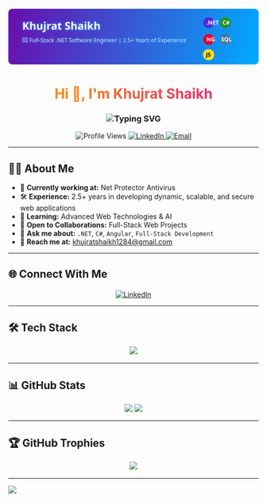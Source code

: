 <!-- Banner Section -->
<p align="center">
  <img src="download.svg" alt="Khujrat Shaikh - Full-Stack .NET Software Engineer Banner" width="900" />
</p>

<!-- Profile Header -->
<h1 align="center">
  <span style="background: linear-gradient(90deg, #ff8a00, #e52e71); -webkit-background-clip: text; color: transparent;">
    Hi 👋, I'm Khujrat Shaikh
  </span>
</h1>
<h3 align="center">
  <img src="https://readme-typing-svg.demolab.com?font=Fira+Code&pause=1000&color=E52E71&width=435&lines=🚀+Full-Stack+.NET+Software+Engineer;2.5%2B+Years+of+Experience;Always+Learning+New+Technologies" alt="Typing SVG" />
</h3>

<!-- Badges -->
<p align="center">
  <img src="https://komarev.com/ghpvc/?username=khujrat17&label=Profile%20Views&color=ff69b4&style=for-the-badge" alt="Profile Views" />
  <a href="https://www.linkedin.com/in/khujrat-shaikh-8823a5203/" target="_blank">
    <img src="https://img.shields.io/badge/LinkedIn-Connect-blue?style=for-the-badge&logo=linkedin" alt="LinkedIn" />
  </a>
  <a href="mailto:khujratshaikh1284@gmail.com">
    <img src="https://img.shields.io/badge/Email-Contact%20Me-red?style=for-the-badge&logo=gmail" alt="Email" />
  </a>
</p>

---

## 🧑‍💻 About Me
- 💼 **Currently working at:** Net Protector Antivirus  
- 🛠 **Experience:** 2.5+ years in developing dynamic, scalable, and secure web applications  
- 🌱 **Learning:** Advanced Web Technologies & AI  
- 🤝 **Open to Collaborations:** Full-Stack Web Projects  
- 💬 **Ask me about:** `.NET`, `C#`, `Angular`, `Full-Stack Development`  
- 📧 **Reach me at:** [khujratshaikh1284@gmail.com](mailto:khujratshaikh1284@gmail.com)  

---

## 🌐 Connect With Me
<p align="center">
  <a href="https://www.linkedin.com/in/khujrat-shaikh-8823a5203/" target="_blank">
    <img align="center" src="https://raw.githubusercontent.com/rahuldkjain/github-profile-readme-generator/master/src/images/icons/Social/linked-in-alt.svg" alt="LinkedIn" height="30" width="40" />
  </a>
</p>

---

## 🛠 Tech Stack
<p align="center">
  <img src="https://skillicons.dev/icons?i=cs,dotnet,angular,bootstrap,html,css,js,mysql,postman,git,github,visualstudio" />
</p>

---

## 📊 GitHub Stats
<p align="center">
  <img src="https://github-readme-stats.vercel.app/api?username=khujrat17&theme=radical&show_icons=true&count_private=true&hide_border=true" height="165" />
  <img src="https://github-readme-stats.vercel.app/api/top-langs/?username=khujrat17&layout=compact&theme=radical&hide_border=true" height="165" />
</p>

---

## 🏆 GitHub Trophies
<p align="center">
  <img src="https://github-profile-trophy.vercel.app/?username=khujrat17&theme=radical&no-frame=true&margin-w=5&row=1" />
</p>

---

<!-- Animated Wave Footer -->
<img src="https://capsule-render.vercel.app/api?type=waving&color=ff69b4&height=120&section=footer" />

